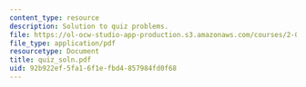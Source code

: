 ```yaml
---
content_type: resource
description: Solution to quiz problems.
file: https://ol-ocw-studio-app-production.s3.amazonaws.com/courses/2-067-advanced-structural-dynamics-and-acoustics-13-811-spring-2004/92b922ef5fa16f1efbd4857984fd0f68_quiz_soln.pdf
file_type: application/pdf
resourcetype: Document
title: quiz_soln.pdf
uid: 92b922ef-5fa1-6f1e-fbd4-857984fd0f68
---
```

